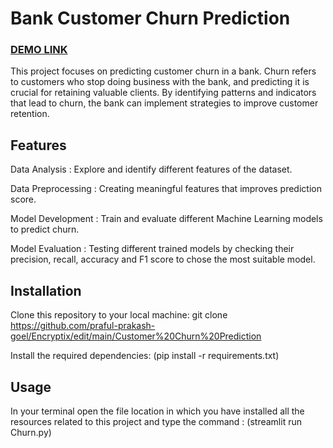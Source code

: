 # Bank Customer Churn Prediction
### [DEMO LINK](https://drive.google.com/file/d/1VGAJGrS2XtA9r6_JpJ-HIUFnNHz0hhqA/view?usp=drive_link)

This project focuses on predicting customer churn in a bank. Churn refers to customers who stop doing business with the bank, and predicting it is crucial for retaining valuable clients. By identifying patterns and indicators that lead to churn, the bank can implement strategies to improve customer retention.

## Features
Data Analysis : Explore and identify different features of the dataset.

Data Preprocessing : Creating meaningful features that improves prediction score.

Model Development : Train and evaluate different Machine Learning models to predict churn.

Model Evaluation : Testing different trained models by checking their precision, recall, accuracy and F1 score to chose the most suitable model.

## Installation
Clone this repository to your local machine: git clone https://github.com/praful-prakash-goel/Encryptix/edit/main/Customer%20Churn%20Prediction

Install the required dependencies: (pip install -r requirements.txt)

## Usage
In your terminal open the file location in which you have installed all the resources related to this project and type the command :  (streamlit run Churn.py)
